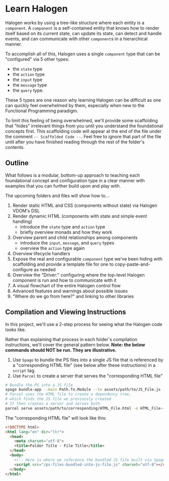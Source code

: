 # Learn Halogen

Halogen works by using a tree-like structure where each entity is a `component`. A `component` is a self-contained entity that knows how to render itself based on its current state, can update its state, can detect and handle events, and can communicate with other `component`s in a hierarchical manner.

To accomplish all of this, Halogen uses a single `component` type that can be "configured" via 5 other types:
- the `state` type
- the `action` type
- the `input` type
- the `message` type
- the `query` type.

These 5 types are one reason why learning Halogen can be difficult as one can quickly feel overwhelmed by them, especially when new to the Functional Programming paradigm.

To limit this feeling of being overwhelmed, we'll provide some scaffolding that "hides" irrelevant things from you until you understand the foundational concepts first. This scaffolding code will appear at the end of the file under the comment `-- Scaffolded Code --`. Feel free to ignore that part of the file until after you have finished reading through the rest of the folder's contents.

## Outline

What follows is a modular, bottom-up approach to teaching each foundational concept and configuration type in a clear manner with examples that you can further build upon and play with.

The upcoming folders and files will show how to...
1. Render static HTML and CSS (components without state) via Halogen VDOM's DSL
2. Render dynamic HTML (components with state and simple event handling)
    - introduce the `state` type and `action` type
    - briefly overview monads and how they work
3. Overview parent and child relationships among components
    - introduce the `input`, `message`, and `query` types
    - overview the `action` type again
4. Overview lifecycle handlers
5. Expose the real and configurable `component` type we've been hiding with scaffolding and provide a template file for one to copy-paste-and-configure as needed
6. Overview the "Driver:" configuring where the top-level Halogen component is run and how to communicate with it
7. A visual flowchart of the entire Halogen control flow
8. Advanced features and warnings about possible issues
9. "Where do we go from here?" and linking to other libraries

## Compilation and Viewing Instructions

In this project, we'll use a 2-step process for seeing what the Halogen code looks like.

Rather than explaining that process in each folder's compilation instructions, we'll cover the general pattern below. **Note: the below commands should NOT be run. They are illustrative.**

1. Use `Spago` to bundle the PS files into a single JS file that is referenced by a "corresponding HTML file" (see below after these instructions) in a `script` tag.
2. Use `Parcel` to create a server that serves the "corresponding HTML file"
```bash
# Bundle the PS into a JS file
spago bundle-app --main Path.To.Module --to assets/path/to/JS_File.js
# Parcel uses the HTML file to create a dependency tree,
# which finds the JS file we previously created
# It then creates a server and serves both.
parcel serve assets/path/to/corresponding/HTML_File.html -o HTML_File--parcelified.html --open --no-minify
```

The "corresponding HTML file" will look like this:
```html
<!DOCTYPE html>
<html lang="en" dir="ltr">
  <head>
    <meta charset="utf-8">
    <title>Folder Title - File Title</title>
  </head>
  <body>
    <!-- Here is where we reference the bundled JS file built via Spago -->
    <script src="/ps-files-bundled-into-js-file.js" charset="utf-8"></script>
  </body>
</html>

```
